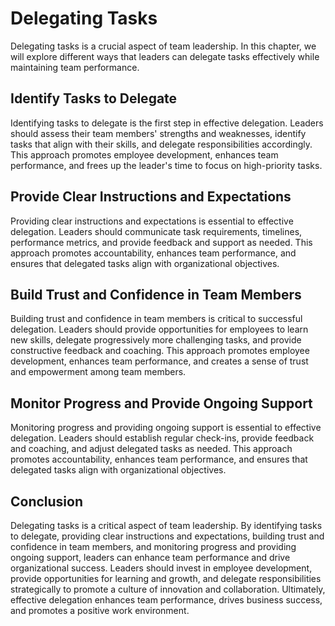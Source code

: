 # Delegating Tasks

Delegating tasks is a crucial aspect of team leadership. In this chapter, we will explore different ways that leaders can delegate tasks effectively while maintaining team performance.

## Identify Tasks to Delegate

Identifying tasks to delegate is the first step in effective delegation. Leaders should assess their team members' strengths and weaknesses, identify tasks that align with their skills, and delegate responsibilities accordingly. This approach promotes employee development, enhances team performance, and frees up the leader's time to focus on high-priority tasks.

## Provide Clear Instructions and Expectations

Providing clear instructions and expectations is essential to effective delegation. Leaders should communicate task requirements, timelines, performance metrics, and provide feedback and support as needed. This approach promotes accountability, enhances team performance, and ensures that delegated tasks align with organizational objectives.

## Build Trust and Confidence in Team Members

Building trust and confidence in team members is critical to successful delegation. Leaders should provide opportunities for employees to learn new skills, delegate progressively more challenging tasks, and provide constructive feedback and coaching. This approach promotes employee development, enhances team performance, and creates a sense of trust and empowerment among team members.

## Monitor Progress and Provide Ongoing Support

Monitoring progress and providing ongoing support is essential to effective delegation. Leaders should establish regular check-ins, provide feedback and coaching, and adjust delegated tasks as needed. This approach promotes accountability, enhances team performance, and ensures that delegated tasks align with organizational objectives.

## Conclusion

Delegating tasks is a critical aspect of team leadership. By identifying tasks to delegate, providing clear instructions and expectations, building trust and confidence in team members, and monitoring progress and providing ongoing support, leaders can enhance team performance and drive organizational success. Leaders should invest in employee development, provide opportunities for learning and growth, and delegate responsibilities strategically to promote a culture of innovation and collaboration. Ultimately, effective delegation enhances team performance, drives business success, and promotes a positive work environment.

